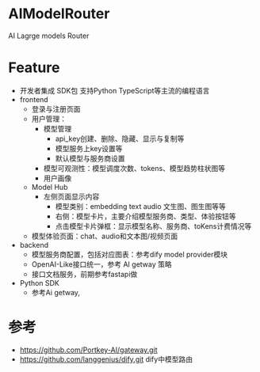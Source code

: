 # AIModelRouter
AI Lagrge models Router
# Feature
* 开发者集成 SDK包 支持Python TypeScript等主流的编程语言
* frontend
  * 登录与注册页面
  * 用户管理：
    * 模型管理
      * api_key创建、删除、隐藏、显示与复制等
      * 模型服务上key设置等
      * 默认模型与服务商设置
    * 模型可观测性：模型调度次数、tokens、模型趋势柱状图等
    * 用户画像
  * Model Hub
    * 左侧页面显示内容
      * 模型类别：embedding text audio 文生图、图生图等等
      * 右侧：模型卡片，主要介绍模型服务商、类型、体验按钮等
      * 点击模型卡片弹框：显示模型名称、服务商、toKens计费情况等
  * 模型体验页面：chat、audio和文本图/视频页面
* backend
  * 模型服务商配置，包括对应图表：参考dify model provider模块
  * OpenAI-Like接口统一，参考 AI getway 策略
  * 接口文档服务，前期参考fastapi做
* Python SDK
  * 参考Ai getway,
# 参考
* https://github.com/Portkey-AI/gateway.git
* https://github.com/langgenius/dify.git  dify中模型路由
